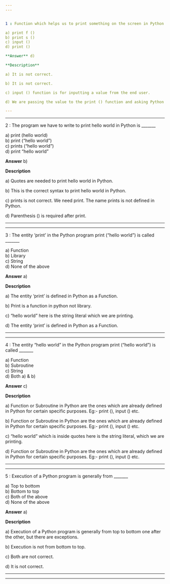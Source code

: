 ```yaml
---
---


1 : Function which helps us to print something on the screen in Python is _______  

a) print f ()  
b) print s ()  
c) input ()  
d) print ()  

**Answer** d) 

**Description**

a) It is not correct.

b) It is not correct.

c) input () function is for inputting a value from the end user.

d) We are passing the value to the print () function and asking Python to print it.

---
```

---


2 : The program we have to write to print hello world in Python is _______  

a) print (hello world)  
b) print (“hello world”)  
c) prints (“hello world”)  
d) print “hello world”   

**Answer** b) 

**Description**

a) Quotes are needed to print hello world in Python.  

b) This is the correct syntax to print hello world in Python.  

c) prints is not correct. We need print. The name prints is not defined in Python.

d) Parenthesis () is required after print.

---
---


3 : The entity ‘print’ in the Python program print (“hello world”) is called _______

a) Function  
b) Library  
c) String  
d) None of the above  

**Answer** a) 

**Description**

a) The entity ‘print’ is defined in Python as a Function.

b) Print is a function in python not library.  

c) “hello world” here is the string literal which we are printing.

d) The entity ‘print’ is defined in Python as a Function.  

---
---


4 : The entity “hello world” in the Python program print (“hello world”) is called _______  

a) Function  
b) Subroutine  
c) String  
d) Both a) & b)  

**Answer** c) 

**Description**

a) Function or Subroutine in Python are the ones which are already defined in Python for certain specific purposes. Eg:- print (), input () etc.

b) Function or Subroutine in Python are the ones which are already defined in Python for certain specific purposes. Eg:- print (), input () etc.

c) “hello world” which is inside quotes here is the string literal, which we are printing.

d) Function or Subroutine in Python are the ones which are already defined in Python for certain specific purposes. Eg:- print (), input () etc.

---
---


5 : Execution of a Python program is generally from _______  

a) Top to bottom  
b) Bottom to top  
c) Both of the above  
d) None of the above  

**Answer** a) 

**Description**

a) Execution of a Python program is generally from top to bottom one after the other, but there are exceptions.

b) Execution is not from bottom to top.

c) Both are not correct.

d) It is not correct.

---
---





